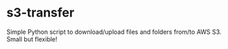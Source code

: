# s3-transfer
Simple Python script to download/upload files and folders from/to AWS S3. Small but flexible!
